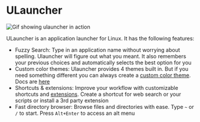 # ULauncher

![Gif showing ulauncher in action](https://ulauncher.io/assets/images/demo.gif)

ULauncher is an application launcher for Linux. It has the following features:
- Fuzzy Search: Type in an application name without worrying about spelling. Ulauncher will figure out what you meant. It also remembers your previous choices and automatically selects the best option for you 
- Custom color themes: Ulauncher provides 4 themes built in. But if you need something different you can always create a [custom color theme](https://gist.github.com/gornostal/02a232e6e560da7946c053555ced6cce). Docs are [here](https://docs.ulauncher.io/en/latest/themes/themes.html)
- Shortcuts & extensions: Improve your workflow with customizable shortcuts and [extensions](https://ext.ulauncher.io/). Create a shortcut for web search or your scripts or install a 3rd party extension 
- Fast directory browser:  Browse files and directories with ease. Type `~` or `/` to start. Press `Alt+Enter` to access an alt menu